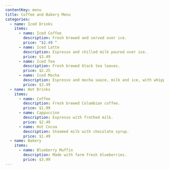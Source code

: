 ```yaml
---
contentKey: menu
title: Coffee and Bakery Menu
categories:
  - name: Iced Drinks
    items:
      - name: Iced Coffee
        description: Fresh brewed and served over ice.
        price: "$2.49 "
      - name: Iced Latte
        description: Espresso and chilled milk poured over ice.
        price: $3.49
      - name: Iced Tea
        description: Fresh brewed black tea leaves.
        price: $2.25
      - name: Iced Mocha
        description: Espresso and mocha sauce, milk and ice, with whipped cream.
        price: $3.49
  - name: Hot Drinks
    items:
      - name: Coffee
        description: Fresh brewed Colombian coffee.
        price: $1.99
      - name: Cappuccino
        description: Espresso with frothed milk.
        price: $2.49
      - name: Hot Cocoa
        description: Steamed milk with chocolate syrup.
        price: $1.49
  - name: Bakery
    items:
      - name: Blueberry Muffin
        description: Made with farm fresh blueberries.
        price: $3.99
---
```

